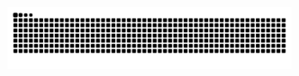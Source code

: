 

<picture>
  <source media="(prefers-color-scheme: dark)" srcset="https://raw.githubusercontent.com/beelhinha/beelhinha/output/github-contribution-grid-snake-dark.svg">
  <source media="(prefers-color-scheme: light)" srcset="https://raw.githubusercontent.com/beelhinha/beelhinha/output/github-contribution-grid-snake.svg">
  <img alt="github contribution grid snake animation" src="https://raw.githubusercontent.com/beelhinha/beelhinha/output/github-contribution-grid-snake.svg">
</picture>
